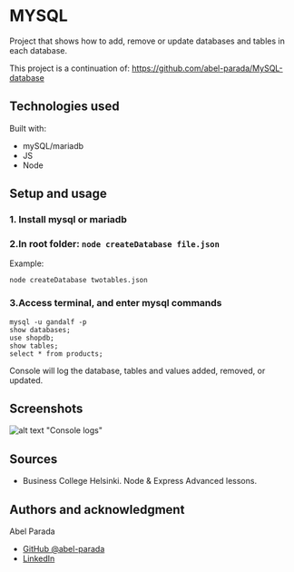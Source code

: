 # MYSQL

Project that shows how to add, remove or update databases and tables in each database.

This project is a continuation of: https://github.com/abel-parada/MySQL-database

## Technologies used

Built with:

- mySQL/mariadb
- JS
- Node

## Setup and usage

### 1. Install mysql or mariadb

### 2.In root folder: `node createDatabase file.json `

Example:

```shell
node createDatabase twotables.json
```

### 3.Access terminal, and enter mysql commands

```shell
mysql -u gandalf -p
show databases;
use shopdb;
show tables;
select * from products;
```

Console will log the database, tables and values added, removed, or updated.

## Screenshots

![alt text](/Images/main.png) "Console logs"

## Sources

- Business College Helsinki. Node & Express Advanced lessons.

## Authors and acknowledgment

Abel Parada

- [GitHub @abel-parada](https://github.com/abel-parada)
- [LinkedIn](https://www.linkedin.com/in/abelparadamillan/)

